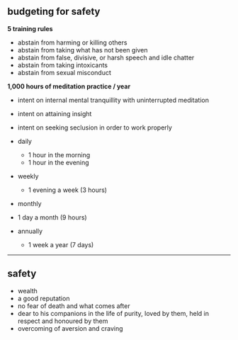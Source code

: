 ## budgeting for safety

**5 training rules**

- abstain from harming or killing others
- abstain from taking what has not been given
- abstain from false, divisive, or harsh speech and idle chatter
- abstain from taking intoxicants
- abstain from sexual misconduct

**1,000 hours of meditation practice / year**

- intent on internal mental tranquillity with uninterrupted meditation
- intent on attaining insight
- intent on seeking seclusion in order to work properly

- daily
  - 1 hour in the morning
  - 1 hour in the evening

- weekly
  - 1 evening a week (3 hours)

- monthly
 - 1 day a month (9 hours)

- annually
  - 1 week a year (7 days)

---
## safety

- wealth
- a good reputation
- no fear of death and what comes after
- dear to his companions in the life of purity, loved by them, held in respect and honoured by them
- overcoming of aversion and craving

